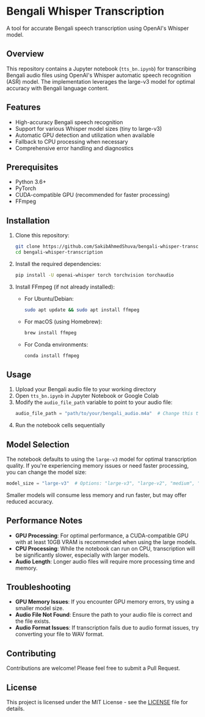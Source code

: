 # Bengali Whisper Transcription

A tool for accurate Bengali speech transcription using OpenAI's Whisper model.

## Overview

This repository contains a Jupyter notebook (`tts_bn.ipynb`) for transcribing Bengali audio files using OpenAI's Whisper automatic speech recognition (ASR) model. The implementation leverages the large-v3 model for optimal accuracy with Bengali language content.

## Features

- High-accuracy Bengali speech recognition
- Support for various Whisper model sizes (tiny to large-v3)
- Automatic GPU detection and utilization when available
- Fallback to CPU processing when necessary
- Comprehensive error handling and diagnostics

## Prerequisites

- Python 3.6+
- PyTorch
- CUDA-compatible GPU (recommended for faster processing)
- FFmpeg

## Installation

1. Clone this repository:
   ```bash
   git clone https://github.com/SakibAhmedShuva/bengali-whisper-transcription.git
   cd bengali-whisper-transcription
   ```

2. Install the required dependencies:
   ```bash
   pip install -U openai-whisper torch torchvision torchaudio
   ```

3. Install FFmpeg (if not already installed):
   - For Ubuntu/Debian:
     ```bash
     sudo apt update && sudo apt install ffmpeg
     ```
   - For macOS (using Homebrew):
     ```bash
     brew install ffmpeg
     ```
   - For Conda environments:
     ```bash
     conda install ffmpeg
     ```

## Usage

1. Upload your Bengali audio file to your working directory
2. Open `tts_bn.ipynb` in Jupyter Notebook or Google Colab
3. Modify the `audio_file_path` variable to point to your audio file:
   ```python
   audio_file_path = "path/to/your/bengali_audio.m4a"  # Change this to your file path
   ```
4. Run the notebook cells sequentially

## Model Selection

The notebook defaults to using the `large-v3` model for optimal transcription quality. If you're experiencing memory issues or need faster processing, you can change the model size:

```python
model_size = "large-v3"  # Options: "large-v3", "large-v2", "medium", "small", "base", "tiny"
```

Smaller models will consume less memory and run faster, but may offer reduced accuracy.

## Performance Notes

- **GPU Processing**: For optimal performance, a CUDA-compatible GPU with at least 10GB VRAM is recommended when using the large models.
- **CPU Processing**: While the notebook can run on CPU, transcription will be significantly slower, especially with larger models.
- **Audio Length**: Longer audio files will require more processing time and memory.

## Troubleshooting

- **GPU Memory Issues**: If you encounter GPU memory errors, try using a smaller model size.
- **Audio File Not Found**: Ensure the path to your audio file is correct and the file exists.
- **Audio Format Issues**: If transcription fails due to audio format issues, try converting your file to WAV format.

## Contributing

Contributions are welcome! Please feel free to submit a Pull Request.

## License

This project is licensed under the MIT License - see the [LICENSE](LICENSE) file for details.

